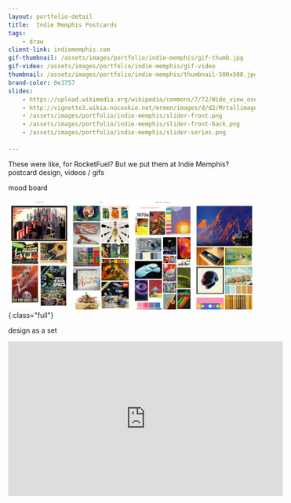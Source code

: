 ```yaml
---
layout: portfolio-detail
title:  Indie Memphis Postcards
tags:
    - draw
client-link: indiememphis.com
gif-thumbnail: /assets/images/portfolio/indie-memphis/gif-thumb.jpg
gif-video: /assets/images/portfolio/indie-memphis/gif-video
thumbnail: /assets/images/portfolio/indie-memphis/thumbnail-500x500.jpg
brand-color: 0e3757
slides:
    - https://upload.wikimedia.org/wikipedia/commons/7/72/Wide_view_over_S%C3%B8rfjorden_from_the_coast_of_Sveingard%2C_2012_June.jpg
    - http://vignette3.wikia.nocookie.net/mrmen/images/d/d2/Mrtallimage.png/revision/latest?cb=20130222100629
    - /assets/images/portfolio/indie-memphis/slider-front.png
    - /assets/images/portfolio/indie-memphis/slider-front-back.png
    - /assets/images/portfolio/indie-memphis/slider-series.png

---
```


These were like, for RocketFuel? But we put them at Indie Memphis?
postcard design,
videos / gifs

mood board

![](/assets/images/portfolio/indie-memphis/mood-board.jpg){:class="full"}

design as a set

<div class="videoWrapper">
    <iframe width="560" height="315" src="https://www.youtube.com/embed/sIlNIVXpIns" frameborder="0" allowfullscreen></iframe>
</div>
